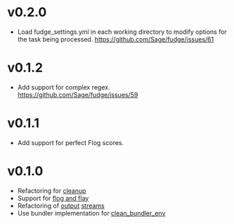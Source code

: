 # v0.2.0
* Load fudge_settings.yml in each working directory to modify options for the task being processed. https://github.com/Sage/fudge/issues/61

# v0.1.2
* Add support for complex regex. https://github.com/Sage/fudge/issues/59

# v0.1.1
* Add support for perfect Flog scores.

# v0.1.0
* Refactoring for [cleanup](https://github.com/Sage/fudge/pull/53)
* Support for [flog and flay](https://github.com/Sage/fudge/pull/51)
* Refactoring of [output](https://github.com/Sage/fudge/pull/55) [streams](https://github.com/Sage/fudge/pull/50)
* Use bundler implementation for [clean_bundler_env](https://github.com/Sage/fudge/pull/44)
